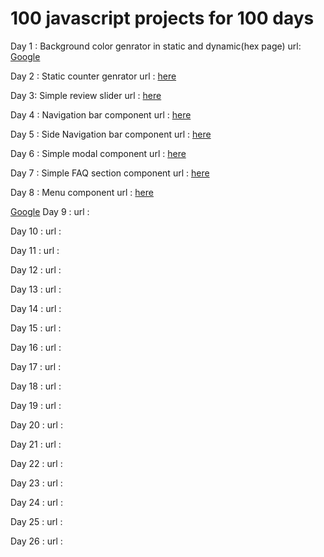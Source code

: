 # 100 javascript projects for 100 days
Day 1 : Background color genrator in static and dynamic(hex page) 
url: <a href="https://simplecolors.netlify.app/" target="_blank">Google</a>

Day 2 : Static counter genrator
url : [here](simplejscounter.netlify.app)

Day 3: Simple review slider
url : [here](simplereview.netlify.app)

Day 4 : Navigation bar component
url : [here](simpletopnavbar.netlify.app)

Day 5 : Side Navigation bar component
url : [here](simplesidenav.netlify.app)

Day 6 : Simple modal component
url : [here](simplejsmodal.netlify.app)

Day 7 : Simple FAQ section component
url : [here](simplefaq.netlify.app)

Day 8 : Menu component
url :   [here](simplejsmenu.netlify.app)

<a href="https://www.google.com/" target="_blank">Google</a>
Day 9 :
url :

Day 10 :
url :




Day 11 :
url :

Day 12 :
url :

Day 13 :
url :

Day 14 :
url :

Day 15 :
url :

Day 16 :
url :

Day 17 :
url :

Day 18 :
url :

Day 19 :
url :

Day 20 :
url :

Day 21 :
url :

Day 22 :
url :

Day 23 :
url :

Day 24 :
url :

Day 25 :
url :

Day 26 :
url :
